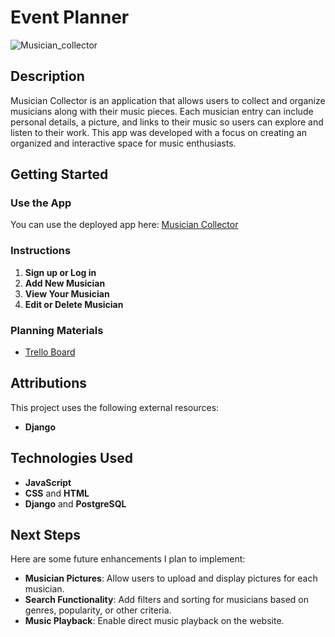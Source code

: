 # Event Planner

![Musician_collector]((image.png))

## Description
Musician Collector is an application that allows users to collect and organize musicians along with their music pieces. Each musician entry can include personal details, a picture, and links to their music so users can explore and listen to their work. This app was developed with a focus on creating an organized and interactive space for music enthusiasts.


## Getting Started
### Use the App

You can use the deployed app here: [Musician Collector](https://music-collecter-35c0bab2734e.herokuapp.com/)


### Instructions
1. **Sign up or Log in**
2. **Add New Musician**
3. **View Your Musician** 
4. **Edit or Delete Musician**

### Planning Materials
- [Trello Board](https://trello.com/invite/b/6723f75bfaab4853916b66b3/ATTIb3a19e90d31547e1522e5f5f44789263CEBC5704/music-app)  

## Attributions
This project uses the following external resources:
- **Django**
  
## Technologies Used
- **JavaScript**
- **CSS** and **HTML**
- **Django** and **PostgreSQL**

## Next Steps
Here are some future enhancements I plan to implement:
- **Musician Pictures**: Allow users to upload and display pictures for each musician.
- **Search Functionality**: Add filters and sorting for musicians based on genres, popularity, or other criteria.
- **Music Playback**: Enable direct music playback on the website.
